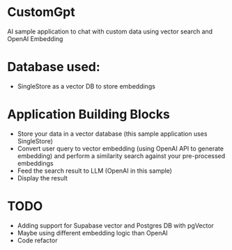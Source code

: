 # CustomGpt
AI sample application to chat with custom data using vector search and OpenAI Embedding

# Database used:
- SingleStore as a vector DB to store embeddings

# Application Building Blocks
  - Store your data in a vector database (this sample application uses SingleStore)
  - Convert user query to vector embedding (using OpenAI API to generate embedding) and perform a similarity search against your pre-processed embeddings
  - Feed the search result to LLM (OpenAI in this sample)
  - Display the result

# TODO
- Adding support for Supabase vector and Postgres DB with pgVector
- Maybe using different embedding logic than OpenAI
- Code refactor
